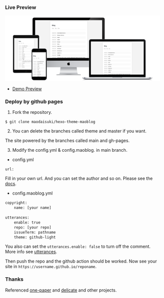 ### Live Preview

![Preview](./all-devices-black.png)

* [Demo Preview](https://maodaisuki.github.io/hexo-theme-maoblog)

### Deploy by github pages

1. Fork the repository.

```
$ git clone maodaisuki/hexo-theme-maoblog
```

2. You can delete the branches called theme and master if you want.

The site powered by the branches called main and gh-pages.

3. Modify the config.yml & config.maoblog. in main branch.

* config.yml

```
url:
```

Fill in your own url. And you can set the author and so on. Please see the [docs](https://hexo.io/docs/configuration).

* config.maoblog.yml

```
copyright:
    name: [your name]

utterances:
    enable: true
    repo: [your repo]
    issueTerm: pathname
    theme: github-light
```

You also can set the `utterances.enable: false` to turn off the comment. More info see [utterances](https://utteranc.es/).

Then push the repo and the github action should be worked. Now see your site in `https://username.github.io/reponame`.

### Thanks

Referenced [one-paper](https://github.com/zheli-design/hexo-theme-one-paper) and [delicate](https://github.com/can-dy-jack/hexo-theme-delicate) and other projects.